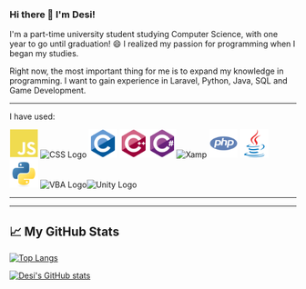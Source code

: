 ### Hi there 👋 I'm Desi!

I'm a part-time university student studying Computer Science, with one year to go until graduation! 😄
I realized my passion for programming when I began my studies. 

Right now, the most important thing for me is to expand my knowledge in programming. I want to gain experience in Laravel, Python, Java, SQL and Game Development.

---

I have used:

<img src="https://raw.githubusercontent.com/devicons/devicon/7a4ca8aa871d6dca81691e018d31eed89cb70a76/icons/javascript/javascript-plain.svg" alt="JavaScript Logo" width="50" height="50"/> <img src="https://cdn.worldvectorlogo.com/logos/css3.svg" alt="CSS Logo" width="50" height="50"/> <img src="https://raw.githubusercontent.com/devicons/devicon/7a4ca8aa871d6dca81691e018d31eed89cb70a76/icons/c/c-original.svg" alt="C Logo" width="50" height="50"/> <img src="https://raw.githubusercontent.com/devicons/devicon/7a4ca8aa871d6dca81691e018d31eed89cb70a76/icons/cplusplus/cplusplus-original.svg" alt="Cpp Logo" width="50" height="50"/><img src="https://raw.githubusercontent.com/devicons/devicon/7a4ca8aa871d6dca81691e018d31eed89cb70a76/icons/csharp/csharp-original.svg" alt="C Sharp Logo" width="50" height="50"/><img src="https://cdn.worldvectorlogo.com/logos/xampp.svg" alt="Xamp" width="50" height="50"/> <img src="https://raw.githubusercontent.com/devicons/devicon/7a4ca8aa871d6dca81691e018d31eed89cb70a76/icons/php/php-plain.svg" alt="PHP Logo" width="50" height="50"/>
<img src="https://raw.githubusercontent.com/devicons/devicon/7a4ca8aa871d6dca81691e018d31eed89cb70a76/icons/java/java-original.svg" alt="Java Logo" width="50" height="50"/>
<img src="https://raw.githubusercontent.com/devicons/devicon/7a4ca8aa871d6dca81691e018d31eed89cb70a76/icons/python/python-original.svg" alt="Python Logo" width="50" height="50"/> <img src="https://cdn.worldvectorlogo.com/logos/visual-basic.svg" alt="VBA Logo" width="50" height="50"/><img src="https://cdn.worldvectorlogo.com/logos/unity-technologies-logo.svg" alt="Unity Logo" width="50" height="50"/>

---

---

## &#x1f4c8; My GitHub Stats

[![Top Langs](https://github-readme-stats.vercel.app/api/top-langs/?username=DesislavaBorisova&langs_count=3&theme=omni)](https://github.com/anuraghazra/github-readme-stats)

[![Desi's GitHub stats](https://github-readme-stats.vercel.app/api?username=DesislavaBorisova&theme=omni)](https://github.com/anuraghazra/github-readme-stats)


